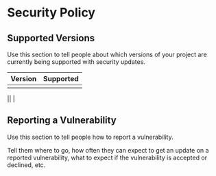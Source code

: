 # Security Policy

## Supported Versions

Use this section to tell people about which versions of your project are
currently being supported with security updates.

| Version | Supported          |
| ------- | ------------------ 
      |

||           |

## Reporting a Vulnerability

Use this section to tell people how to report a vulnerability.

Tell them where to go, how often they can expect to get an update on a
reported vulnerability, what to expect if the vulnerability is accepted or
declined, etc.
